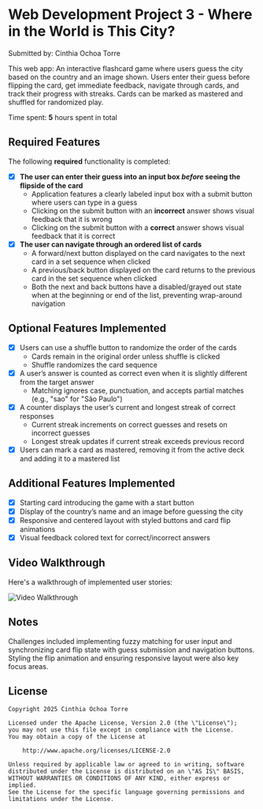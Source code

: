 # Web Development Project 3 - Where in the World is This City?

Submitted by: Cinthia Ochoa Torre

This web app: An interactive flashcard game where users guess the city based on the country and an image shown. Users enter their guess before flipping the card, get immediate feedback, navigate through cards, and track their progress with streaks. Cards can be marked as mastered and shuffled for randomized play.

Time spent: **5** hours spent in total

## Required Features

The following **required** functionality is completed:

- [x] **The user can enter their guess into an input box *before* seeing the flipside of the card**
  - Application features a clearly labeled input box with a submit button where users can type in a guess
  - Clicking on the submit button with an **incorrect** answer shows visual feedback that it is wrong 
  - Clicking on the submit button with a **correct** answer shows visual feedback that it is correct
- [x] **The user can navigate through an ordered list of cards**
  - A forward/next button displayed on the card navigates to the next card in a set sequence when clicked
  - A previous/back button displayed on the card returns to the previous card in the set sequence when clicked
  - Both the next and back buttons have a disabled/grayed out state when at the beginning or end of the list, preventing wrap-around navigation

## Optional Features Implemented

- [x] Users can use a shuffle button to randomize the order of the cards
  - Cards remain in the original order unless shuffle is clicked
  - Shuffle randomizes the card sequence
- [x] A user’s answer is counted as correct even when it is slightly different from the target answer
  - Matching ignores case, punctuation, and accepts partial matches (e.g., "sao" for "São Paulo")
- [x] A counter displays the user’s current and longest streak of correct responses
  - Current streak increments on correct guesses and resets on incorrect guesses
  - Longest streak updates if current streak exceeds previous record
- [x] Users can mark a card as mastered, removing it from the active deck and adding it to a mastered list

## Additional Features Implemented

- [x] Starting card introducing the game with a start button
- [x] Display of the country’s name and an image before guessing the city
- [x] Responsive and centered layout with styled buttons and card flip animations
- [x] Visual feedback colored text for correct/incorrect answers

## Video Walkthrough

Here's a walkthrough of implemented user stories:

<img src='https://imgur.com/a/tzsimwE.gif' title='Video Walkthrough' width='' alt='Video Walkthrough' />

## Notes

Challenges included implementing fuzzy matching for user input and synchronizing card flip state with guess submission and navigation buttons. Styling the flip animation and ensuring responsive layout were also key focus areas.

## License

    Copyright 2025 Cinthia Ochoa Torre

    Licensed under the Apache License, Version 2.0 (the \"License\");
    you may not use this file except in compliance with the License.
    You may obtain a copy of the License at

        http://www.apache.org/licenses/LICENSE-2.0

    Unless required by applicable law or agreed to in writing, software
    distributed under the License is distributed on an \"AS IS\" BASIS,
    WITHOUT WARRANTIES OR CONDITIONS OF ANY KIND, either express or implied.
    See the License for the specific language governing permissions and
    limitations under the License.

